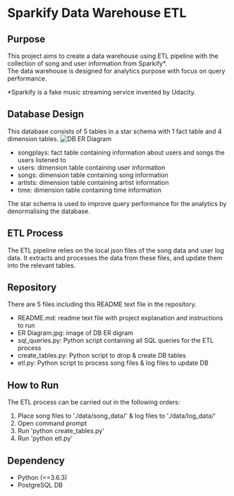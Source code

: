 # Sparkify Data Warehouse ETL

## Purpose 
This project aims to create a data warehouse using ETL pipeline with the collection of song and user information from Sparkify*.<br>
The data warehouse is designed for analytics purpose with focus on query performance.

*Sparkify is a fake music streaming service invented by Udacity.

## Database Design 
This database consists of 5 tables in a star schema with 1 fact table and 4 dimension tables.
![DB ER Diagram]('er_diagram.png')<br>
- songplays: fact table containing information about users and songs the users listened to
- users: dimension table containing user information
- songs: dimension table containing song information
- artists: dimension table containing artist information
- time: dimension table containing time information

The star schema is used to improve query performance for the analytics by denormalising the database.

## ETL Process
The ETL pipeline relies on the local json files of the song data and user log data. 
It extracts and processes the data from these files, and update them into the relevant tables. 

## Repository
There are 5 files including this README text file in the repository.
- README.md: readme text file with project explanation and instructions to run 
- ER Diagram.jpg: image of DB ER digram
- sql_queries.py: Python script containing all SQL queries for the ETL process
- create_tables.py: Python script to drop & create DB tables
- etl.py: Python script to process song files & log files to update DB

## How to Run
The ETL process can be carried out in the following orders:
1. Place song files to './data/song_data/' & log files to './data/log_data/'
2. Open command prompt
3. Run 'python create_tables.py'
4. Run 'python etl.py'

## Dependency
- Python (==3.6.3)
- PostgreSQL DB
